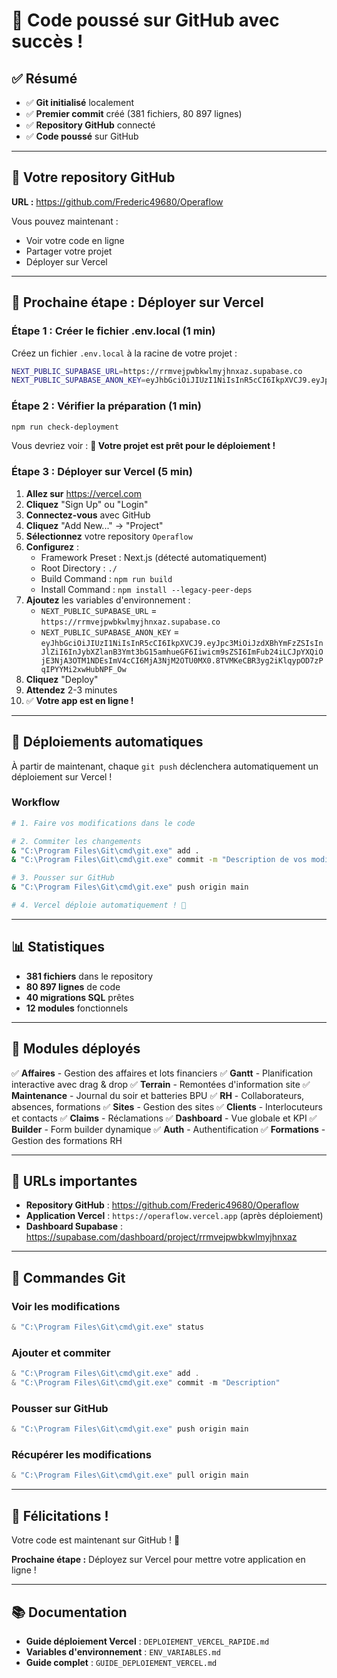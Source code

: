 # 🎉 Code poussé sur GitHub avec succès !

## ✅ Résumé

- ✅ **Git initialisé** localement
- ✅ **Premier commit** créé (381 fichiers, 80 897 lignes)
- ✅ **Repository GitHub** connecté
- ✅ **Code poussé** sur GitHub

---

## 🔗 Votre repository GitHub

**URL :** https://github.com/Frederic49680/Operaflow

Vous pouvez maintenant :
- Voir votre code en ligne
- Partager votre projet
- Déployer sur Vercel

---

## 🚀 Prochaine étape : Déployer sur Vercel

### Étape 1 : Créer le fichier .env.local (1 min)

Créez un fichier `.env.local` à la racine de votre projet :

```bash
NEXT_PUBLIC_SUPABASE_URL=https://rrmvejpwbkwlmyjhnxaz.supabase.co
NEXT_PUBLIC_SUPABASE_ANON_KEY=eyJhbGciOiJIUzI1NiIsInR5cCI6IkpXVCJ9.eyJpc3MiOiJzdXBhYmFzZSIsInJlZiI6InJybXZlanB3Ymt3bG15amhueGF6Iiwicm9sZSI6ImFub24iLCJpYXQiOjE3NjA3OTM1NDEsImV4cCI6MjA3NjM2OTU0MX0.8TVMKeCBR3yg2iKlqypOD7zPqIPYYMi2xwHubNPF_Ow
```

### Étape 2 : Vérifier la préparation (1 min)

```bash
npm run check-deployment
```

Vous devriez voir : **🎉 Votre projet est prêt pour le déploiement !**

### Étape 3 : Déployer sur Vercel (5 min)

1. **Allez sur** https://vercel.com
2. **Cliquez** "Sign Up" ou "Login"
3. **Connectez-vous** avec GitHub
4. **Cliquez** "Add New..." → "Project"
5. **Sélectionnez** votre repository `Operaflow`
6. **Configurez** :
   - Framework Preset : Next.js (détecté automatiquement)
   - Root Directory : `./`
   - Build Command : `npm run build`
   - Install Command : `npm install --legacy-peer-deps`
7. **Ajoutez** les variables d'environnement :
   - `NEXT_PUBLIC_SUPABASE_URL` = `https://rrmvejpwbkwlmyjhnxaz.supabase.co`
   - `NEXT_PUBLIC_SUPABASE_ANON_KEY` = `eyJhbGciOiJIUzI1NiIsInR5cCI6IkpXVCJ9.eyJpc3MiOiJzdXBhYmFzZSIsInJlZiI6InJybXZlanB3Ymt3bG15amhueGF6Iiwicm9sZSI6ImFub24iLCJpYXQiOjE3NjA3OTM1NDEsImV4cCI6MjA3NjM2OTU0MX0.8TVMKeCBR3yg2iKlqypOD7zPqIPYYMi2xwHubNPF_Ow`
8. **Cliquez** "Deploy"
9. **Attendez** 2-3 minutes
10. ✅ **Votre app est en ligne !**

---

## 🔄 Déploiements automatiques

À partir de maintenant, chaque `git push` déclenchera automatiquement un déploiement sur Vercel !

### Workflow

```bash
# 1. Faire vos modifications dans le code

# 2. Commiter les changements
& "C:\Program Files\Git\cmd\git.exe" add .
& "C:\Program Files\Git\cmd\git.exe" commit -m "Description de vos modifications"

# 3. Pousser sur GitHub
& "C:\Program Files\Git\cmd\git.exe" push origin main

# 4. Vercel déploie automatiquement ! 🚀
```

---

## 📊 Statistiques

- **381 fichiers** dans le repository
- **80 897 lignes** de code
- **40 migrations SQL** prêtes
- **12 modules** fonctionnels

---

## 🎯 Modules déployés

✅ **Affaires** - Gestion des affaires et lots financiers
✅ **Gantt** - Planification interactive avec drag & drop
✅ **Terrain** - Remontées d'information site
✅ **Maintenance** - Journal du soir et batteries BPU
✅ **RH** - Collaborateurs, absences, formations
✅ **Sites** - Gestion des sites
✅ **Clients** - Interlocuteurs et contacts
✅ **Claims** - Réclamations
✅ **Dashboard** - Vue globale et KPI
✅ **Builder** - Form builder dynamique
✅ **Auth** - Authentification
✅ **Formations** - Gestion des formations RH

---

## 🔗 URLs importantes

- **Repository GitHub** : https://github.com/Frederic49680/Operaflow
- **Application Vercel** : `https://operaflow.vercel.app` (après déploiement)
- **Dashboard Supabase** : https://supabase.com/dashboard/project/rrmvejpwbkwlmyjhnxaz

---

## 📝 Commandes Git

### Voir les modifications
```powershell
& "C:\Program Files\Git\cmd\git.exe" status
```

### Ajouter et commiter
```powershell
& "C:\Program Files\Git\cmd\git.exe" add .
& "C:\Program Files\Git\cmd\git.exe" commit -m "Description"
```

### Pousser sur GitHub
```powershell
& "C:\Program Files\Git\cmd\git.exe" push origin main
```

### Récupérer les modifications
```powershell
& "C:\Program Files\Git\cmd\git.exe" pull origin main
```

---

## 🎊 Félicitations !

Votre code est maintenant sur GitHub ! 🚀

**Prochaine étape :** Déployez sur Vercel pour mettre votre application en ligne !

---

## 📚 Documentation

- **Guide déploiement Vercel** : `DEPLOIEMENT_VERCEL_RAPIDE.md`
- **Variables d'environnement** : `ENV_VARIABLES.md`
- **Guide complet** : `GUIDE_DEPLOIEMENT_VERCEL.md`

